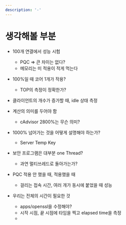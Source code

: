 ```yaml
---
description: '-'
---
```


# 생각해볼 부분

* 100개 연결에서 성능 시험&#x20;
  * PQC => 큰 차이는 없다?
  * 메모리는 미 적용이 적게 먹는다&#x20;
* 100%일 때 코어 1개가 작용?
  * TOP의 측정이 정확한가?
* 클라이언트의 개수가 증가할 때, idle 상태 측정&#x20;
* 계산의 의미를 두어야 함&#x20;
  * cAdvisor 2800%는 무슨 의미?
* 1000% 넘어가는 것을 어떻게 설명해야 하는가?
  * Server Temp Key&#x20;
* 보안 프로그램은 대부분 one Thread?
  * 과연 멀티쓰레드로 돌아가는가?



* PQC 적용 안 했을 때, 적용했을 때&#x20;
  * 걸리는 접속 시간, 여러 개가 동시에 붙었을 때 성능&#x20;
* 우리는 전체의 시간이 필요한 것&#x20;
  * apps/openssl을 수정해야?
  * 시작 시점, 끝 시점에 타임을 찍고 elapsed time을 측정&#x20;
  *












